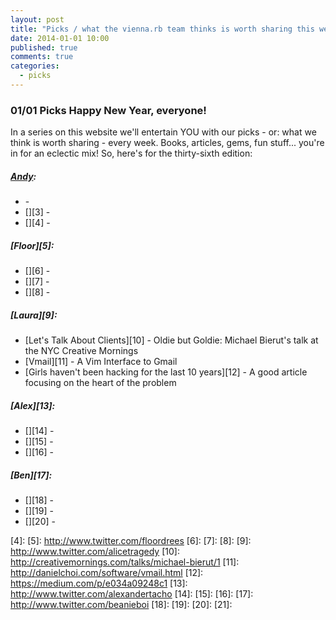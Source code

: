 ```yaml
---
layout: post
title: "Picks / what the vienna.rb team thinks is worth sharing this week"
date: 2014-01-01 10:00
published: true
comments: true
categories:
  - picks
---
```


### 01/01 Picks Happy New Year, everyone!

In a series on this website we'll entertain YOU with our picks - or: what we think is worth sharing - every week.
Books, articles, gems, fun stuff... you're in for an eclectic mix! So, here's for the thirty-sixth edition:

##### [Andy][1]:
  - [][2] - 
  - [][3] - 
  - [][4] - 

##### [Floor][5]:
  - [][6] - 
  - [][7] - 
  - [][8] - 

##### [Laura][9]:
  - [Let's Talk About Clients][10] - Oldie but Goldie: Michael Bierut's talk at the NYC Creative Mornings
  - [Vmail][11] - A Vim Interface to Gmail
  - [Girls haven't been hacking for the last 10 years][12] - A good article focusing on the heart of the problem 

##### [Alex][13]:
  - [][14] - 
  - [][15] - 
  - [][16] - 

##### [Ben][17]:
  - [][18] - 
  - [][19] - 
  - [][20] -

[1]: http://www.twitter.com/pxlpnk
[2]: 
[3]: 
[4]: 
[5]: http://www.twitter.com/floordrees
[6]: 
[7]: 
[8]: 
[9]: http://www.twitter.com/alicetragedy
[10]: http://creativemornings.com/talks/michael-bierut/1
[11]: http://danielchoi.com/software/vmail.html
[12]: https://medium.com/p/e034a09248c1
[13]: http://www.twitter.com/alexandertacho
[14]: 
[15]: 
[16]: 
[17]: http://www.twitter.com/beanieboi
[18]: 
[19]: 
[20]: 
[21]:
